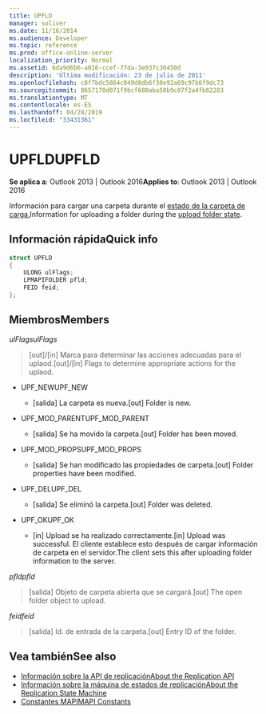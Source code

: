 ```yaml
---
title: UPFLD
manager: soliver
ms.date: 11/16/2014
ms.audience: Developer
ms.topic: reference
ms.prod: office-online-server
localization_priority: Normal
ms.assetid: 6da9d6b6-a016-ccef-77da-3e037c30450d
description: 'Última modificación: 23 de julio de 2011'
ms.openlocfilehash: c8f7bdc5864c049d8db6f38e92a69c97b6f9dc73
ms.sourcegitcommit: 8657170d071f9bcf680aba50b9c07f2a4fb82283
ms.translationtype: MT
ms.contentlocale: es-ES
ms.lasthandoff: 04/28/2019
ms.locfileid: "33431361"
---
```

# <a name="upfld"></a><span data-ttu-id="91508-103">UPFLD</span><span class="sxs-lookup"><span data-stu-id="91508-103">UPFLD</span></span>

<span data-ttu-id="91508-104">**Se aplica a**: Outlook 2013 | Outlook 2016</span><span class="sxs-lookup"><span data-stu-id="91508-104">**Applies to**: Outlook 2013 | Outlook 2016</span></span> 
  
<span data-ttu-id="91508-105">Información para cargar una carpeta durante el [estado de la carpeta de carga.](upload-folder-state.md)</span><span class="sxs-lookup"><span data-stu-id="91508-105">Information for uploading a folder during the [upload folder state](upload-folder-state.md).</span></span>
  
## <a name="quick-info"></a><span data-ttu-id="91508-106">Información rápida</span><span class="sxs-lookup"><span data-stu-id="91508-106">Quick info</span></span>

```cpp
struct UPFLD 
{ 
    ULONG ulFlags; 
    LPMAPIFOLDER pfld; 
    FEID feid; 
}; 

```

## <a name="members"></a><span data-ttu-id="91508-107">Miembros</span><span class="sxs-lookup"><span data-stu-id="91508-107">Members</span></span>

<span data-ttu-id="91508-108">_ulFlags_</span><span class="sxs-lookup"><span data-stu-id="91508-108">_ulFlags_</span></span>
  
>  <span data-ttu-id="91508-109">[out]/[in] Marca para determinar las acciones adecuadas para el uplaod.</span><span class="sxs-lookup"><span data-stu-id="91508-109">[out]/[in] Flags to determine appropriate actions for the uplaod.</span></span> 
    
  - <span data-ttu-id="91508-110">UPF_NEW</span><span class="sxs-lookup"><span data-stu-id="91508-110">UPF_NEW</span></span>
    
    - <span data-ttu-id="91508-111">[salida] La carpeta es nueva.</span><span class="sxs-lookup"><span data-stu-id="91508-111">[out] Folder is new.</span></span>
    
  - <span data-ttu-id="91508-112">UPF_MOD_PARENT</span><span class="sxs-lookup"><span data-stu-id="91508-112">UPF_MOD_PARENT</span></span>
    
    - <span data-ttu-id="91508-113">[salida] Se ha movido la carpeta.</span><span class="sxs-lookup"><span data-stu-id="91508-113">[out] Folder has been moved.</span></span>
    
  - <span data-ttu-id="91508-114">UPF_MOD_PROPS</span><span class="sxs-lookup"><span data-stu-id="91508-114">UPF_MOD_PROPS</span></span>
    
    - <span data-ttu-id="91508-115">[salida] Se han modificado las propiedades de carpeta.</span><span class="sxs-lookup"><span data-stu-id="91508-115">[out] Folder properties have been modified.</span></span>
    
  - <span data-ttu-id="91508-116">UPF_DEL</span><span class="sxs-lookup"><span data-stu-id="91508-116">UPF_DEL</span></span>
    
    - <span data-ttu-id="91508-117">[salida] Se eliminó la carpeta.</span><span class="sxs-lookup"><span data-stu-id="91508-117">[out] Folder was deleted.</span></span>
    
  - <span data-ttu-id="91508-118">UPF_OK</span><span class="sxs-lookup"><span data-stu-id="91508-118">UPF_OK</span></span>
    
    - <span data-ttu-id="91508-119">[in] Upload se ha realizado correctamente.</span><span class="sxs-lookup"><span data-stu-id="91508-119">[in] Upload was successful.</span></span> <span data-ttu-id="91508-120">El cliente establece esto después de cargar información de carpeta en el servidor.</span><span class="sxs-lookup"><span data-stu-id="91508-120">The client sets this after uploading folder information to the server.</span></span>
    
<span data-ttu-id="91508-121">_pfld_</span><span class="sxs-lookup"><span data-stu-id="91508-121">_pfld_</span></span>
  
> <span data-ttu-id="91508-122">[salida] Objeto de carpeta abierta que se cargará.</span><span class="sxs-lookup"><span data-stu-id="91508-122">[out] The open folder object to upload.</span></span>
    
<span data-ttu-id="91508-123">_feid_</span><span class="sxs-lookup"><span data-stu-id="91508-123">_feid_</span></span>
  
> <span data-ttu-id="91508-124">[salida] Id. de entrada de la carpeta.</span><span class="sxs-lookup"><span data-stu-id="91508-124">[out] Entry ID of the folder.</span></span>
    
## <a name="see-also"></a><span data-ttu-id="91508-125">Vea también</span><span class="sxs-lookup"><span data-stu-id="91508-125">See also</span></span>

- [<span data-ttu-id="91508-126">Información sobre la API de replicación</span><span class="sxs-lookup"><span data-stu-id="91508-126">About the Replication API</span></span>](about-the-replication-api.md) 
- [<span data-ttu-id="91508-127">Información sobre la máquina de estados de replicación</span><span class="sxs-lookup"><span data-stu-id="91508-127">About the Replication State Machine</span></span>](about-the-replication-state-machine.md)
- [<span data-ttu-id="91508-128">Constantes MAPI</span><span class="sxs-lookup"><span data-stu-id="91508-128">MAPI Constants</span></span>](mapi-constants.md)

